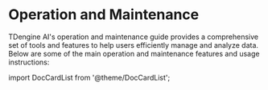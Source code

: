 # Operation and Maintenance

TDengine AI's operation and maintenance guide provides a comprehensive set of tools and features to help users efficiently manage and analyze data. Below are some of the main operation and maintenance features and usage instructions:

import DocCardList from '@theme/DocCardList';

<DocCardList />